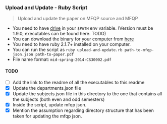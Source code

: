 ### Upload and Update - Ruby Script

> Upload and update the paper on MFQP source and MFQP

- You need to have [drive](https://github.com/prasmussen/gdrive) in your
`$PATH` env variable. (Version must be 1.9.0, executables can be found here. TODO)
- You can download the binary for your computer from [here](https://github.com/prasmussen/gdrive#downloads)
- You need to have ruby 2.1.7+ installed on your computer.
- You can run the script as `ruby upload-and-update.rb path-to-mfqp-json.json path-to-paper.pdf`
- File name format: `mid-spring-2014-CS30002.pdf`

#### TODO

- [ ] Add the link to the readme of all the executables to this readme
- [x] Update the departments.json file
- [x] Update the subjects.json file in this directory to the one that contains
all the subjects (both even and odd semesters)
- [x] Inside the script, update mfqp json.
- [x] Mention the assumption regarding directory structure that has been taken
for updating the mfqp json.
